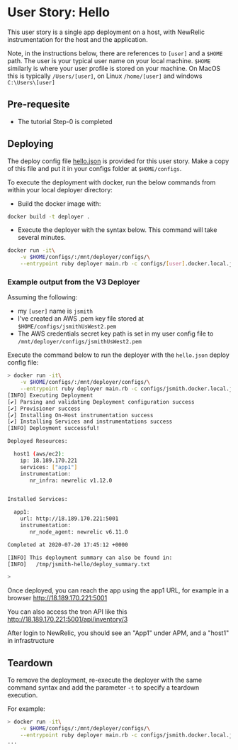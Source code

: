 # User Story: Hello

This user story is a single app deployment on a host, with NewRelic instrumentation for the host and the application. 

Note, in the instructions below, there are references to `[user]` and a `$HOME` path.
The user is your typical user name on your local machine. 
`$HOME` similarly is where your user profile is stored on your machine. On MacOS this is typically `/Users/[user]`, on Linux `/home/[user]` and windows `C:\Users\[user]`

## Pre-requesite

* The tutorial Step-0 is completed

## Deploying

The deploy config file [hello.json](hello.json) is provided for this user story. Make a copy of this file and put it in your configs folder at `$HOME/configs`.

To execute the deployment with docker, run the below commands from within your local deployer directory:

* Build the docker image with:
```bash 
docker build -t deployer .
``` 
* Execute the deployer with the syntax below. This command will take several minutes.
```bash
docker run -it\
    -v $HOME/configs/:/mnt/deployer/configs/\
    --entrypoint ruby deployer main.rb -c configs/[user].docker.local.json -d configs/hello.json
```

### Example output from the V3 Deployer

Assuming the following:
* my `[user]` name is `jsmith`
* I've created an AWS .pem key file stored at `$HOME/configs/jsmithUsWest2.pem`
* The AWS credentials secret key path is set in my user config file to `/mnt/deployer/configs/jsmithUsWest2.pem`

Execute the command below to run the deployer with the `hello.json` deploy config file:
```bash
> docker run -it\
    -v $HOME/configs/:/mnt/deployer/configs/\
    --entrypoint ruby deployer main.rb -c configs/jsmith.docker.local.json -d configs/hello.json
[INFO] Executing Deployment
[✔] Parsing and validating Deployment configuration success
[✔] Provisioner success
[✔] Installing On-Host instrumentation success
[✔] Installing Services and instrumentations success
[INFO] Deployment successful!

Deployed Resources:

  host1 (aws/ec2):
    ip: 18.189.170.221
    services: ["app1"]
    instrumentation:
       nr_infra: newrelic v1.12.0


Installed Services:

  app1:
    url: http://18.189.170.221:5001
    instrumentation:
       nr_node_agent: newrelic v6.11.0

Completed at 2020-07-20 17:45:12 +0000

[INFO] This deployment summary can also be found in:
[INFO]   /tmp/jsmith-hello/deploy_summary.txt

>
```
Once deployed, you can reach the app using the app1 URL, for example in a browser http://18.189.170.221:5001

You can also access the tron API like this http://18.189.170.221:5001/api/inventory/3

After login to NewRelic, you should see an "App1" under APM, and a "host1" in infrastructure

## Teardown

To remove the deployment, re-execute the deployer with the same command syntax and add the parameter `-t` to specify a teardown execution.

For example:
```bash
> docker run -it\
    -v $HOME/configs/:/mnt/deployer/configs/\
    --entrypoint ruby deployer main.rb -c configs/jsmith.docker.local.json -d configs/hello.json -t
...
```
